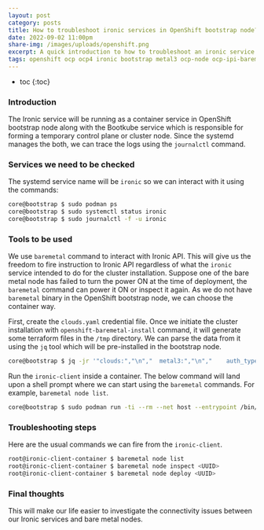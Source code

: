 ```yaml
---
layout: post
category: posts
title: How to troubleshoot ironic services in OpenShift bootstrap node?
date: 2022-09-02 11:00pm
share-img: /images/uploads/openshift.png
excerpt: A quick introduction to how to troubleshoot an ironic service in an OpenShift bootstrap node.
tags: openshift ocp ocp4 ironic bootstrap metal3 ocp-node ocp-ipi-baremetal ipi-baremetal baremetal-operator ocp-baremetal
---
```

* toc
{:toc}

### Introduction

The Ironic service will be running as a container service in OpenShift bootstrap node along with the Bootkube service which is responsible for forming a temporary control plane or cluster node. Since the systemd manages the both, we can trace the logs using the `journalctl` command.

### Services we need to be checked

The systemd service name will be `ironic` so we can interact with it using the commands:
```bash
core@bootstrap $ sudo podman ps
core@bootstrap $ sudo systemctl status ironic
core@bootstrap $ sudo journalctl -f -u ironic
```

### Tools to be used

We use `baremetal` command to interact with Ironic API. This will give us the freedom to fire instruction to Ironic API regardless of what the `ironic` service intended to do for the cluster installation. Suppose one of the bare metal node has failed to turn the power ON at the time of deployment, the `baremetal` command can power it ON or inspect it again. As we do not have `baremetal` binary in the OpenShift bootstrap node, we can choose the container way.

First, create the `clouds.yaml` credential file. Once we initiate the cluster installation with `openshift-baremetal-install` command, it will generate some terraform files in the `/tmp` directory. We can parse the data from it using the `jq` tool which will be pre-installed in the bootstrap node.

```bash
core@bootstrap $ jq -jr '"clouds:","\n","  metal3:","\n","    auth_type: http_basic","\n","    username: ",.ironic_username,"\n","    password: ",.ironic_password,"\n","    baremetal_endpoint_override: ",.ironic_uri,"\n","    baremetal_introspection_endpoint_override: ",.inspector_uri,"\n"' /tmp/openshift-install-bootstrap-*/terraform.platform.auto.tfvars.json
```
Run the `ironic-client` inside a container. The below command will land upon a shell prompt where we can start using the `baremetal` commands. For example, `baremetal node list`.

```bash
core@bootstrap $ sudo podman run -ti --rm --net host --entrypoint /bin/bash -v /var/opt/metal3/auth/clouds.yaml:/clouds.yaml -e OS_CLOUD=metal3 quay.io/metal3-io/ironic-client
```

### Troubleshooting steps

Here are the usual commands we can fire from the `ironic-client`.

```bash
root@ironic-client-container $ baremetal node list
root@ironic-client-container $ baremetal node inspect <UUID>
root@ironic-client-container $ baremetal node deploy <UUID>
```

### Final thoughts

This will make our life easier to investigate the connectivity issues between our Ironic services and bare metal nodes.